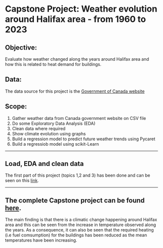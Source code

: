 # Capstone Project: Weather evolution around Halifax area - from 1960 to 2023
## Objective: 
Evaluate how weather changed along the years around Halifax area and how this is related to heat demand for buildings. 

## Data:
The data source for this project is the [Government of Canada website](https://climate.weather.gc.ca/historical_data/search_historic_data_stations_e.html?searchType=stnName&timeframe=1&txtStationName=Halifax&searchMethod=contains&optLimit=yearRange&StartYear=1840&EndYear=2023&Year=2023&Month=3&Day=21&selRowPerPage=25)

## Scope: 
 1) Gather weather data from Canada government website on CSV file
 2) Do some Exploratory Data Analysis (EDA)
 3) Clean data where required
 4) Show climate evolution using graphs
 5) Build a regression model to predict future weather trends using Pycaret
 6) Build a regressiob model using scikit-Learn
___________________________________________________________________________________

## Load, EDA and clean data
The first part of this project (topics 1,2 and 3) has been done and can be seen on this [link](https://github.com/lelacerda/Halifax_Weather_Evolution/blob/main/Weather_HDD_1stDraft.ipynb).

_____________________________________________________________________________________

## The complete Capstone project can be found [here]().
The main finding is that there is a climatic change happening around Halifax area and this can be seen from the increase in temperature observed along the years. As a consequence, it can also be seen that the required heating (i.e fuel comsumption) for the buildings has been reduced as the mean temperatures have been increasing.



